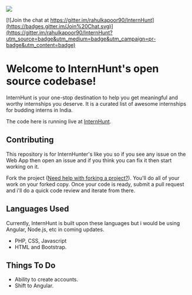 ![](http://i.imgur.com/lH8eB8u.png)

[![Join the chat at https://gitter.im/rahulkapoor90/InternHunt](https://badges.gitter.im/Join%20Chat.svg)](https://gitter.im/rahulkapoor90/InternHunt?utm_source=badge&utm_medium=badge&utm_campaign=pr-badge&utm_content=badge)

Welcome to InternHunt's open source codebase!
=======================

InternHunt is your one-stop destination to help you get meaningful and worthy internships you deserve. It is a curated list of awesome internships for budding interns in India.

The code here is running live at [InternHunt](http://www.internhunt.in). 


Contributing
------------

This repository is for InternHunter's like you so if you see any issue on the Web App then open an issue and if you think you can fix it then start working on it.

Fork the project ([Need help with forking a project?](https://help.github.com/articles/fork-a-repo/)). You'll do all of your work on your forked copy. Once your code is ready, submit a pull request and i'll do a quick code review and iterate from there.

Languages Used
--------------
Currently, InternHunt is built upon these languages but i would be using Angular, Node.js, etc in coming updates.

- PHP, CSS, Javascript
- HTML and Bootstrap.

Things To Do
------------

- Ability to create accounts.
- Shift to Angular.
